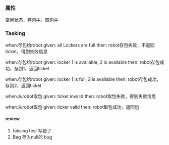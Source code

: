 ### 属性
空闲状态，存包中，取包中

### Tasking

when:存包给robot  given: all Lockers are full                    then: robot存包失败，不返回ticket，得到失败信息

when:存包给robot  given: locker 1 is available, 2 is available   then: robot存包成功，存到1，返回ticket

when:存包给robot  given: locker 1 is full, 2 is available        then: robot存包成功，存到2，返回ticket

when:从robot取包  given: ticket invalid                          then: robot取包失败，得到失败信息

when:从robot取包  given: ticket valid                            then: robot取包成功，返回包


#### review
1. taksing test 写错了
2. Bag 存入null的 bug